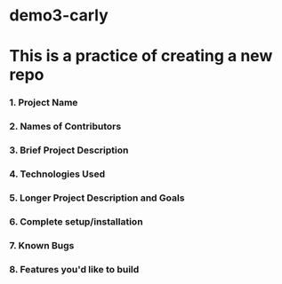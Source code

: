 # demo3-carly
# This is a practice of creating a new repo

### 1. Project Name

### 2. Names of Contributors

### 3. Brief Project Description

### 4. Technologies Used

### 5. Longer Project Description and Goals

### 6.  Complete setup/installation

### 7.  Known Bugs

### 8. Features you'd like to build




